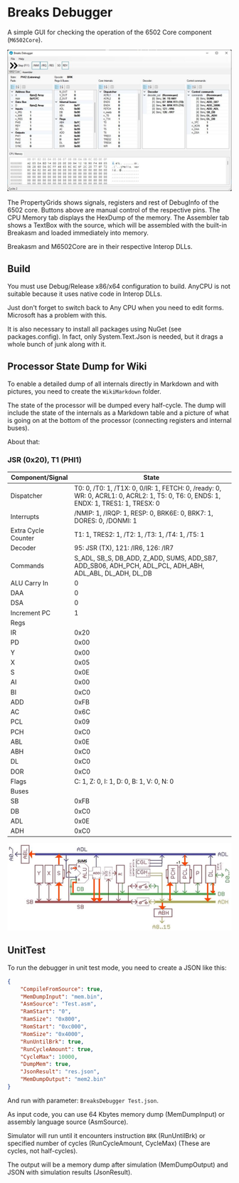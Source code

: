 # Breaks Debugger

A simple GUI for checking the operation of the 6502 Core component (`M6502Core`).

![concept](concept.jpg)

The PropertyGrids shows signals, registers and rest of DebugInfo of the 6502 core.
Buttons above are manual control of the respective pins.
The CPU Memory tab displays the HexDump of the memory.
The Assembler tab shows a TextBox with the source, which will be assembled with the built-in Breakasm and loaded immediately into memory.

Breakasm and M6502Core are in their respective Interop DLLs.

## Build

You must use Debug/Release x86/x64 configuration to build. AnyCPU is not suitable because it uses native code in Interop DLLs.

Just don't forget to switch back to Any CPU when you need to edit forms. Microsoft has a problem with this.

It is also necessary to install all packages using NuGet (see packages.config). In fact, only System.Text.Json is needed, but it drags a whole bunch of junk along with it.

## Processor State Dump for Wiki

To enable a detailed dump of all internals directly in Markdown and with pictures, you need to create the `WikiMarkdown` folder.

The state of the processor will be dumped every half-cycle. The dump will include the state of the internals as a Markdown table and a picture of what is going on at the bottom of the processor (connecting registers and internal buses).

About that:

### JSR (0x20), T1 (PHI1)

|Component/Signal|State|
|---|---|
|Dispatcher|T0: 0, /T0: 1, /T1X: 0, 0/IR: 1, FETCH: 0, /ready: 0, WR: 0, ACRL1: 0, ACRL2: 1, T5: 0, T6: 0, ENDS: 1, ENDX: 1, TRES1: 1, TRESX: 0|
|Interrupts|/NMIP: 1, /IRQP: 1, RESP: 0, BRK6E: 0, BRK7: 1, DORES: 0, /DONMI: 1|
|Extra Cycle Counter|T1: 1, TRES2: 1, /T2: 1, /T3: 1, /T4: 1, /T5: 1|
|Decoder|95: JSR (TX), 121: /IR6, 126: /IR7|
|Commands|S_ADL, SB_S, DB_ADD, Z_ADD, SUMS, ADD_SB7, ADD_SB06, ADH_PCH, ADL_PCL, ADH_ABH, ADL_ABL, DL_ADH, DL_DB|
|ALU Carry In|0|
|DAA|0|
|DSA|0|
|Increment PC|1|
|Regs||
|IR|0x20|
|PD|0x00|
|Y|0x00|
|X|0x05|
|S|0x0E|
|AI|0x00|
|BI|0xC0|
|ADD|0xFB|
|AC|0x6C|
|PCL|0x09|
|PCH|0xC0|
|ABL|0x0E|
|ABH|0xC0|
|DL|0xC0|
|DOR|0xC0|
|Flags|C: 1, Z: 0, I: 1, D: 0, B: 1, V: 0, N: 0|
|Buses||
|SB|0xFB|
|DB|0xC0|
|ADL|0x0E|
|ADH|0xC0|

![20_JSR_T1_PHI1](/BreakingNESWiki/imgstore/ops/20_JSR_T1_PHI1.jpg)

## UnitTest

To run the debugger in unit test mode, you need to create a JSON like this:

```json
{
	"CompileFromSource": true,
	"MemDumpInput": "mem.bin",
	"AsmSource": "Test.asm",
	"RamStart": "0",
	"RamSize": "0x800",
	"RomStart": "0xc000",
	"RomSize": "0x4000",
	"RunUntilBrk": true,
	"RunCycleAmount": true,
	"CycleMax": 10000,
	"DumpMem": true,
	"JsonResult": "res.json",
	"MemDumpOutput": "mem2.bin"
}
```

And run with parameter: `BreaksDebugger Test.json`.

As input code, you can use 64 Kbytes memory dump (MemDumpInput) or assembly language source (AsmSource).

Simulator will run until it encounters instruction `BRK` (RunUntilBrk) or specified number of cycles (RunCycleAmount, CycleMax) (These are cycles, not half-cycles).

The output will be a memory dump after simulation (MemDumpOutput) and JSON with simulation results (JsonResult).
